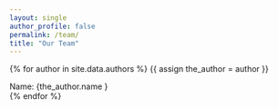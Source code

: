 ```yaml
---
layout: single
author_profile: false
permalink: /team/
title: "Our Team"
---
```



{% for author in site.data.authors %}
  {{  assign the_author = author }}
  <div>Name: {the_author.name } </div>
{% endfor %}


